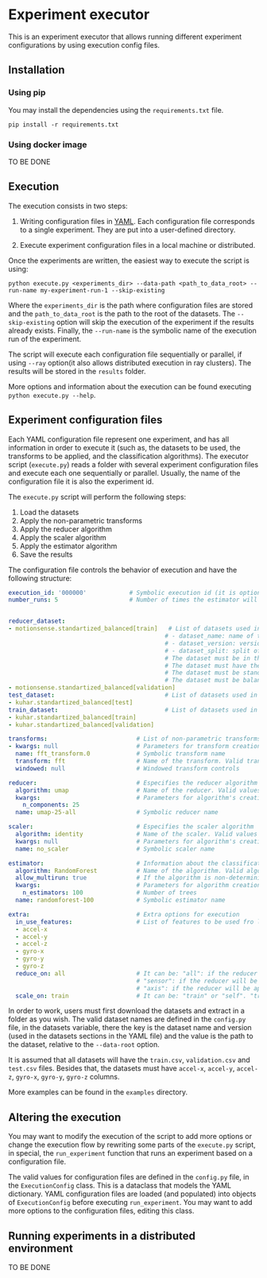 # Experiment executor

This is an experiment executor that allows running different experiment configurations by using execution config files.

## Installation

### Using pip

You may install the dependencies using the `requirements.txt` file.

```
pip install -r requirements.txt
```

### Using docker image

TO BE DONE

## Execution

The execution consists in two steps:

1. Writing configuration files in [YAML](https://yaml.org/). Each configuration file corresponds to a single experiment. They are put into a user-defined directory.

2. Execute experiment configuration files in a local machine or distributed.

Once the experiments are written, the easiest way to execute the script is using:

```
python execute.py <experiments_dir> --data-path <path_to_data_root> --run-name my-experiment-run-1 --skip-existing
```

Where the `experiments_dir` is the path where configuration files are stored and the `path_to_data_root` is the path to the root of the datasets. The `--skip-existing` option will skip the execution of the experiment if the results already exists. Finally, the `--run-name` is the symbolic name of the execution run of the experiment.

The script will execute each configuration file sequentially or parallel, if using `--ray` option(it also allows distributed execution in ray clusters). The results will be stored in the `results` folder. 

More options and information about the execution can be found executing `python execute.py --help`.


## Experiment configuration files

Each YAML configuration file represent one experiment, and has all information in order to execute it (such as, the datasets to be used, the transforms to be applied, and the classification algorithms). The executor script (`execute.py`) reads a folder with several experiment configuration files and execute each one sequentially or parallel. Usually, the name of the configuration file it is also the experiment id.

The `execute.py` script will perform the following steps:

1. Load the datasets
2. Apply the non-parametric transforms
3. Apply the reducer algorithm
4. Apply the scaler algorithm
5. Apply the estimator algorithm
6. Save the results

The configuration file controls the behavior of execution and have the following structure:


```yaml
execution_id: '000000'            # Symbolic execution id (it is optional to match file name)
number_runs: 5                    # Number of times the estimator will run (fit and predict)


reducer_dataset:                                
- motionsense.standartized_balanced[train]   # List of datasets used in reducer algorithm (in order). The datasets will be merged into a single dataset. The dataset name must be in the format <dataset_name>.<dataset_version>[<dataset_split>] where:
                                            # - dataset_name: name of the dataset
                                            # - dataset_version: version of the dataset
                                            # - dataset_split: split of the dataset (must be in the datasets folder)
                                            # The dataset must be in the format <dataset_name>.<dataset_version>.<dataset_split>.csv
                                            # The dataset must have the following columns: "sensor", "axis", "timestamp", "value"
                                            # The dataset must be standartized (mean=0, std=1)
                                            # The dataset must be balanced (same number of samples per class)
- motionsense.standartized_balanced[validation]
test_dataset:                               # List of datasets used in test (in order). The datasets will be merged into a single dataset. The dataset name must be in the format <dataset_name>.<dataset_version>[<dataset_split>], as abobe.
- kuhar.standartized_balanced[test]
train_dataset:                              # List of datasets used in train (in order). The datasets will be merged into a single dataset. The dataset name must be in the format <dataset_name>.<dataset_version>[<dataset_split>], as abobe.
- kuhar.standartized_balanced[train]
- kuhar.standartized_balanced[validation]

transforms:                         # List of non-parametric transforms to be applyied in order)
- kwargs: null                      # Parameters for transform creation
  name: fft_transform.0             # Symbolic transform name
  transform: fft                    # Name of the transform. Valid transform names is under transforms_cls in file config.py
  windowed: null                    # Windowed transform controls

reducer:                            # Especifies the reducer algorithm
  algorithm: umap                   # Name of the reducer. Valid values names is under reducers_cls in the file config.py
  kwargs:                           # Parameters for algorithm's creation
    n_components: 25
  name: umap-25-all                 # Symbolic reducer name

scaler:                             # Especifies the scaler algorithm
  algorithm: identity               # Name of the scaler. Valid values names is under scalers_cls in the file config.py
  kwargs: null                      # Parameters for algorithm's creation
  name: no_scaler                   # Symbolic scaler name

estimator:                          # Information about the classification algorithm (for step 5)
  algorithm: RandomForest           # Name of the algorithm. Valid algorithm names is under estimator_cls in file config.py
  allow_multirun: true              # If the algorithm is non-deterministic (must be run many times)
  kwargs:                           # Parameters for algorithm creation
    n_estimators: 100               # Number of trees
  name: randomforest-100            # Symbolic estimator name

extra:                              # Extra options for execution
  in_use_features:                  # List of features to be used fro loading datasets. The dataframe columns will be filtred with columns that have the prefix in this list 
  - accel-x
  - accel-y
  - accel-z
  - gyro-x
  - gyro-y
  - gyro-z
  reduce_on: all                    # It can be: "all": if the reducer algorithm will be applyied over all features
                                    # "sensor": if the reducer will be applyed one per sensor (will have multiple reducers)
                                    # "axis": if the reducer will be applyied one per axis of sensor (will have multiple reducers)
  scale_on: train                   # It can be: "train" or "self". "train" means that the scaler will be fit on the train dataset and then applied on the train and test datasets. "self" means that the scaler will be fit and applyyed to each dataset (train, test).
```

In order to work, users must first download the datasets and extract in a folder as you wish. The valid dataset names are defined in the `config.py` file, in the datasets variable, there the key is the dataset name and version (used in the datasets sections in the YAML file) and the value is the path to the dataset, relative to the `--data-root` option.

It is assumed that all datasets will have the `train.csv`, `validation.csv` and `test.csv` files. Besides that, the datasets must have `accel-x`, `accel-y`, `accel-z`, `gyro-x`, `gyro-y`, `gyro-z` columns. 

More examples can be found in the `examples` directory.

## Altering the execution

You may want to modify the execution of the script to add more options or change the execution flow by rewriting some parts of the `execute.py` script, in special, the `run_experiment` function that runs an experiment based on a configuration file.

The valid values for configuration files are defined in the `config.py` file, in the `ExecutionConfig` class. This is a dataclass that models the YAML dictionary. YAML configuration files are loaded (and populated) into objects of `ExecutionConfig` before executing `run_experiment`. You may want to add more options to the configuration files, editing this class.


## Running experiments in a distributed environment

TO BE DONE